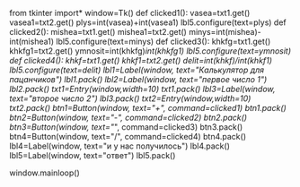 from tkinter import*
window=Tk()
def clicked1():
    vasea=txt1.get()
    vasea1=txt2.get()
    plys=int(vasea)+int(vasea1)
    lbl5.configure(text=plys)
def clicked2():
    mishea=txt1.get()
    mishea1=txt2.get()
    minys=int(mishea)-int(mishea1)
    lbl5.configure(text=minys)
def clicked3():
    khkfg=txt1.get()
    khkfg1=txt2.get()
    ymnosit=int(khkfg)*int(khkfg1)
    lbl5.configure(text=ymnosit)
def clicked4():
    khkf=txt1.get()
    khkf1=txt2.get()
    delit=int(khkf)/int(khkf1)
    lbl5.configure(text=delit)
lbl1=Label(window, text="Калькулятор для пацанчиков")
lbl1.pack()
lbl2=Label(window, text="первое число 1")
lbl2.pack()
txt1=Entry(window,width=10)
txt1.pack()
lbl3=Label(window, text="второе число 2")
lbl3.pack()
txt2=Entry(window,width=10)
txt2.pack()
btn1=Button(window, text="+", command=clicked1)
btn1.pack()
btn2=Button(window, text="-", command=clicked2)
btn2.pack()
btn3=Button(window, text="*", command=clicked3)
btn3.pack()
btn4=Button(window, text="/", command=clicked4)
btn4.pack()
lbl4=Label(window, text="и у нас получилось")
lbl4.pack()
lbl5=Label(window, text="ответ")
lbl5.pack()

window.mainloop()
